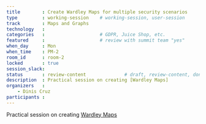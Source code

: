 ```yaml
---
title        : Create Wardley Maps for multiple security scenarios
type         : working-session    # working-session, user-session
track        : Maps and Graphs
technology   :
categories   :                    # GDPR, Juice Shop, etc.
featured     :                    # review with summit team "yes"
when_day     : Mon
when_time    : PM-2
room_id      : room-2
locked       : true
session_slack:
status       : review-content              # draft, review-content, done
description  : Practical session on creating [Wardley Maps]
organizers   :
    - Dinis Cruz
participants :
---
```


Practical session on creating [Wardley Maps](https://medium.com/wardleymaps/on-being-lost-2ef5f05eb1ec)

<!--(add intro)

## WHY

(...)

## What

(...)

## Outcomes

(...)

## References

(...)


## Previous
-->